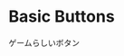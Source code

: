 # Basic Buttons

ゲームらしいボタン

<script setup>
import Frame from '/components/Frame.vue'
import BasicButtons from '/components/game-ui/BasicButtons.vue'
</script>

<Frame>
  <BasicButtons />
</Frame>
